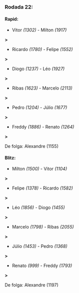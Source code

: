 ### Rodada 22:

#### Rapid:

* Vitor *(1302)*     -     Milton *(1917)*

 **>** 
* Ricardo *(1780)*     -     Felipe *(1552)*

 **>** 
* Diogo *(1237)*     -     Léo *(1927)*

 **>** 
* Ribas *(1623)*     -     Marcelo *(2113)*

 **>** 
* Pedro *(1204)*     -     Júlio *(1677)*

 **>** 
* Freddy *(1886)*     -     Renato *(1264)*

 **>** 

De folga: Alexandre (1155)

#### Blitz:

* Milton *(1500)*     -     Vitor *(1104)*

 **>** 
* Felipe *(1378)*     -     Ricardo *(1582)*

 **>** 
* Léo *(1856)*     -     Diogo *(1455)*

 **>** 
* Marcelo *(1798)*     -     Ribas *(2055)*

 **>** 
* Júlio *(1453)*     -     Pedro *(1368)*

 **>** 
* Renato *(999)*     -     Freddy *(1793)*

 **>** 

De folga: Alexandre (1197)

